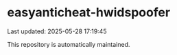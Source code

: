 # easyanticheat-hwidspoofer

Last updated: 2025-05-28 17:19:45

This repository is automatically maintained.
